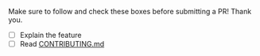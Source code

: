 Make sure to follow and check these boxes before submitting a PR! Thank you.

- [ ] Explain the feature
- [ ] Read [CONTRIBUTING.md](https://github.com/iocage/iocage/blob/master/CONTRIBUTING.md)
